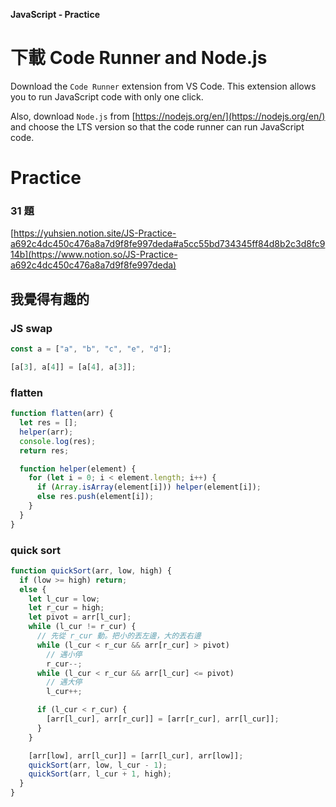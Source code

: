 **JavaScript - Practice**

# 下載 Code Runner and Node.js

Download the `Code Runner` extension from VS Code. This extension allows you to run JavaScript code with only one click.

Also, download `Node.js` from [https://nodejs.org/en/](https://nodejs.org/en/)
and choose the LTS version so that the code runner can run JavaScript code.

# Practice

### 31 題

[https://yuhsien.notion.site/JS-Practice-a692c4dc450c476a8a7d9f8fe997deda#a5cc55bd734345ff84d8b2c3d8fc914b](https://www.notion.so/JS-Practice-a692c4dc450c476a8a7d9f8fe997deda)

## 我覺得有趣的

### JS swap

```jsx
const a = ["a", "b", "c", "e", "d"];

[a[3], a[4]] = [a[4], a[3]];
```

### flatten

```jsx
function flatten(arr) {
  let res = [];
  helper(arr);
  console.log(res);
  return res;

  function helper(element) {
    for (let i = 0; i < element.length; i++) {
      if (Array.isArray(element[i])) helper(element[i]);
      else res.push(element[i]);
    }
  }
}
```

### quick sort

```jsx
function quickSort(arr, low, high) {
  if (low >= high) return;
  else {
    let l_cur = low;
    let r_cur = high;
    let pivot = arr[l_cur];
    while (l_cur != r_cur) {
      // 先從 r_cur 動。把小的丟左邊，大的丟右邊
      while (l_cur < r_cur && arr[r_cur] > pivot)
        // 遇小停
        r_cur--;
      while (l_cur < r_cur && arr[l_cur] <= pivot)
        // 遇大停
        l_cur++;

      if (l_cur < r_cur) {
        [arr[l_cur], arr[r_cur]] = [arr[r_cur], arr[l_cur]];
      }
    }

    [arr[low], arr[l_cur]] = [arr[l_cur], arr[low]];
    quickSort(arr, low, l_cur - 1);
    quickSort(arr, l_cur + 1, high);
  }
}
```
